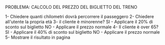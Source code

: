 PROBLEMA: CALCOLO DEL PREZZO DEL BIGLIETTO DEL TRENO

1- Chiedere quanti chilometri dovrà percorrere il passeggero
2- Chiedere all'utente la propria età
3- il cliente è minorenne?
    SI - Applicare il 20% di sconto sul biglietto
    NO - Applicare il prezzo normale
4- Il cliente è over 65?
    SI - Applicare il 40% di sconto sul biglietto
    NO - Applicare il prezzo normale
5- Mostrare il risultato in pagina